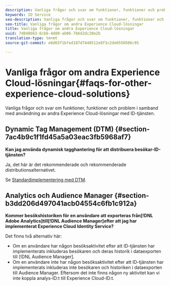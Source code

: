 ```yaml
---
description: Vanliga frågor och svar om funktioner, funktioner och problem i samband med användning av andra Experience Cloud-lösningar med ID-tjänsten.
keywords: ID Service
seo-description: Vanliga frågor och svar om funktioner, funktioner och problem i samband med användning av andra Experience Cloud-lösningar med ID-tjänsten.
seo-title: Vanliga frågor om andra Experience Cloud-lösningar
title: Vanliga frågor om andra Experience Cloud-lösningar
uuid: 7d848663-6cbb-4d80-ab06-7b6d2dc20e2b
translation-type: tm+mt
source-git-commit: e6d65f1bfed187d7440512e8f3c2de0550506c95

---
```



# Vanliga frågor om andra Experience Cloud-lösningar{#faqs-for-other-experience-cloud-solutions}

Vanliga frågor och svar om funktioner, funktioner och problem i samband med användning av andra Experience Cloud-lösningar med ID-tjänsten.

## Dynamic Tag Management (DTM) {#section-7ac4b9c1f1fd45a5a03eac3fb5968af7}

**Kan jag använda dynamisk tagghantering för att distribuera besökar-ID-tjänsten?**

Ja, det här är det rekommenderade och rekommenderade distributionsalternativet.

Se [Standardimplementering med DTM](../implementation-guides/standard.md#concept-89cd0199a9634fc48644f2d61e3d2445).

## Analytics och Audience Manager {#section-b3dd206d497041acb04554c6fb1c912a}

**Kommer besökshistoriken för en användare att exporteras från[!DNL Adobe Analytics]till[!DNL Audience Manager]efter att jag har implementerat Experience Cloud Identity Service?**

Det finns två alternativ här:

* Om en användare har någon besöksaktivitet efter att ID-tjänsten har implementerats inkluderas besökaren och deras historik i dataexporten till [!DNL Audience Manager].
* Om en användare inte har någon besöksaktivitet efter att ID-tjänsten har implementerats inkluderas inte besökaren och historiken i dataexporten till Audience Manager. Eftersom det inte finns någon ny aktivitet kan vi inte koppla analys-ID:t till Experience Cloud-ID:t.

